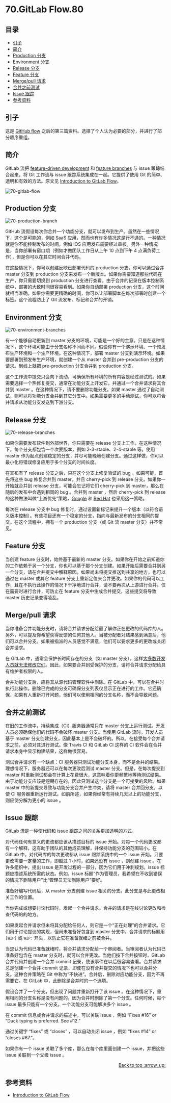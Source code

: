 # 70.GitLab Flow.80
## <a name="index"></a> 目录
- [引子](#start)
- [简介](#intro)
- [Production 分支](#production)
- [Environment 分支](#environment)
- [Release 分支](#release)
- [Feature 分支](#feature)
- [Merge/pull 请求](#open)
- [合并之前测试](#test)
- [Issue 跟踪](#issue)
- [参考资料](#reference)


## <a name="start"></a> 引子
这是 [GitHub flow][url-segment-69] 之后的第三篇资料。选择了个人认为必要的部分，并进行了部分顺序重组。

## <a name="intro"></a> 简介
GitLab 流把 [feature-driven development][url-article-2] 和 [feature branches][url-article-3] 与 issue 跟踪结合起来，将 Git 工作流与 issue 跟踪系统集成在一起。它提供了使用 Git 的简单、透明和有效的方法。原文见 [Introduction to GitLab Flow][url-article-1]。

![70-gitlab-flow][url-local-1]

## <a name="production"></a> Production 分支

![70-production-branch][url-local-2]

GitHub 流假设每次你合并一个功能分支，就可以发布到生产。虽然在一些情况下，这个是可能的，例如 SaaS 应用，然而也有许多情况这是行不通的。一种情况就是你不能控制发布的时间，例如 IOS 应用发布需要经过审核。另外一种情况是，当你部署有窗口期（例如才做团队工作日从上午 10 点到下午 4 点满负荷工作），但是你可以在其它时间合并代码。

在这些情况下，你可以创建反映已部署代码的 production 分支。你可以通过合并 master 分支到 production 分支来发布一个新版本。如果你需要知道那些代码在生产，你只需要切换到 production 分支进行查看。由于合并的记录在版本控制系统中，部署的大致时间很容易看到。如果你自动部署 production 分支，这个时间就相当准确。如果你需要更精确的时间，你可以让部署脚本在每次部署时创建一个标签。这个流程防止了 Git 流发布、标记和合并的开销。

## <a name="environment"></a> Environment 分支

![70-environment-branches][url-local-3]

有一个能够自动更新到 master 分支的环境，可能是一个好的主意。只是在这种情况下，这个环境可能由于分支名称不同而不同。假设你有一个演示环境、一个预发布生产环境和一个生产环境。在这种情况下，部署 master 分支到演示环境。如果要部署到预发布生产环境，就创建一个从 master 合并到 pre-production 分支的请求。到线上就把 pre-production 分支合并到 production 分支。

这个工作流中提交只会向下流动，可确保所有环境的所有内容是经过测试的。如果需要选择一个热修复提交，通常在功能分支上开发它，并通过一个合并请求将其合并到 master 。在这种情况下，请不要删除功能分支。如果 master 通过了自动测试，则可以将功能分支合并到其它分支中。如果需要更多的手动测试，你可以将合并请求从功能分支发送到下游分支。

## <a name="release"></a> Release 分支

![70-release-branches][url-local-4]

如果你需要发布软件到外部世界，你只需要在 release 分支上工作。在这种情况下，每个分支都包含一个次要版本，例如 2-3-stable、2-4-stable 等。使用 master 作为起点创建稳定的分支，并尽可能晚地创建分支。通过这样做，你可以最小化将错误修复应用于多个分支的时间长度。

在宣布有了 release 分支之后，只在这个分支上修复验证的 bug 。如果可能，首先将这些 bug 修复合并到 master，并且 cherry-pick 到 release 分支。如果你一开始就合并到 release 分支，可能会忘记将它们 cherry-pick 到 master，那么在随后的发布中会遇到相同的 bug 。合并到 master ，然后 cherry-pick 到 release 的这种做法叫做“上游优先”策略，[Google][url-article-4] 和 [Red Hat][url-article-5] 也采用这一策略。

每次在 release 分支中 bug 修复时，通过设置新标记来提升一个版本（以符合语义版本控制）。有些项目还有一个稳定的分支，指向与最新发布的分支相同的提交。在这个流程中，拥有一个 production 分支（或 Git 流 master 分支）并不常见。

## <a name="feature"></a> Feature 分支
当创建 feature 分支时，始终基于最新的 master 分支。如果你在开始之前知道你的工作依赖于另一个分支，你也可以基于那个分支创建。如果开始后需要合并到另一个分支，请在合并提交中解释原因。如果尚未将提交推送到共享的地方，也可以通过在 master 或其它 feature 分支上重新定位来合并更改。如果你的代码可以工作，且在不执行此操作的情况下干净地进行合并，请不要再次从上游进行合并。仅在需要时进行合并，可防止在 feature 分支中生成合并提交，这些提交将导致 master 历史记录变得凌乱。

## <a name="open"></a> Merge/pull 请求
当你准备合并功能分支时，请将合并请求分配给最了解你正在更改的代码库的人。另外，可以提及你希望获得反馈的任何其他人。当被分配者对结果感到满意后，他们可以合并分支。如果被指派的人员感觉不满意，他们可以要求更多的更改或关闭合并请求。

在 GitLab 中，通常会保护长时间存在的分支（如 master 分支），这样[大多数开发人员就无法修改它们][url-article-6]。因此，如果要合并到受保护的分支，请将合并请求分配给具有维护者权限的人。

合并功能分支后，应将其从源代码管理软件中删除。在 GitLab 中，可以在合并时执行此操作。删除已完成的分支可确保分支列表仅显示正在进行的工作。它还确保，如果有人重新打开问题，他们可以使用相同的分支名称，而不会导致问题。

## <a name="test"></a> 合并之前测试
在旧的工作流中，持续集成（CI）服务器通常只在 master 分支上运行测试。开发人员必须确保他们的代码不会破坏 master 分支。当使用 GitLab 流时，开发人员基于 master 分支创建分支，因此基本上是不会破坏的。所以，在接受每个合并请求之前，必须对其进行测试。像 Travis CI 和 GitLab CI 这样的 CI 软件会在合并请求本身中显示构建结果，这样做很容易。

测试合并请求有一个缺点：CI 服务器只测试功能分支本身，而不是合并的结果。理想情况下，服务器还可以在每次更改后测试 master 分支。但是，在每次提交到 master 时重新测试都会在计算上花费很大，这意味着你更频繁地等待测试结果。由于功能分支应该是短期存在的，因此只测试这个分支是一个可接受的风险。如果 master 中的新提交导致与功能分支合并产生冲突，请将 master 合并回分支，以使 CI 服务器重新运行测试。如前所述，如果你经常有持续几天以上的功能分支，则应使分解为更小的 issue 。

## <a name="issue"></a> Issue 跟踪
GitLab 流是一种使代码和 issue 跟踪之间的关系更加透明的方式。

对代码任何有意义的更改都应该从描述目标的 issue 开始。对每一个代码更改都有一个解释，这有助于团队的其他成员理解，并保持功能分支的范围较小。在 GitLab 中，对代码库的每次更改都从 issue 跟踪系统中的一个 issue 开始。只要更改需要一定量的工作，即超过 1 小时，如果还没有 issue ，则创建 issue 。在许多组织中，提出 issue 是开发过程的一部分，因为它们用于冲刺规划。issue 标题应描述系统所需的状态。例如，issue 标题“作为管理员，我希望在不收到错误的情况下删除用户”比“管理员无法删除用户”要好。

准备好编写代码后，从 master 分支创建 issue 相关的分支。此分支是与此更改相关工作的位置。

当你完成或想要讨论代码时，发起一个合并请求。合并的请求是在线讨论更改和检查代码的的地方。

如果发起合并请求但未将其分配给任何人，则它是一个“正在处理”的合并请求。它们用于讨论提议的实现，但尚未准备好包含到 master 分支中。合并请求的标题用 `[WIP]` 或 `WIP:` 开头，以防止它在准备就绪之前被合并。

当您认为代码已准备就绪时，将合并请求分配给一个审阅者。当审阅者认为代码已准备好包含在 master 分支时，就可以合并更改。当他们按下合并按钮时，GitLab 合并代码并创建一个合并 commit 记录，使该事件在以后很容易查看。合并请求总是创建一个合并 commit 记录，即使在没有合并提交的情况下也可以合并分支。这种合并策略在 Git 中称为“不快进”。合并后，删除对应功能分支，因为不再需要它。在 GitLab 中，此删除是合并时的一个选项。

假设合并了一个分支，但出现了问题并重新打开了该 issue 。在这种情况下，重用相同的分支名称是没有问题的，因为合并时删除了第一个分支。任何时候，每个 issue 最多只能有一个分支。一个功能分支可能解决多个 issue 。

在 commit 信息或合并请求的描述中，可以关联 issue ，例如 “Fixes #16” or “Duck typing is preferred. See #12.”

通过关键字 “fixes” 或 “closes” ，可以自动关闭 issue ，例如 “fixes #14” or “closes #67.”。

如果你有一个 issue 关联了多个库，那么在每个库里面创建一个 issue，并把这些 issue 关联到一个父级 issue 。


<div align="right"><a href="#index">Back to top :arrow_up:</a></div>


## <a name="reference"></a> 参考资料
- [Introduction to GitLab Flow][url-article-1]


[url-base]:https://xxholic.github.io/segment

[url-segment-69]:https://github.com/XXHolic/segment/issues/79

[url-article-1]:https://docs.gitlab.com/ee/topics/gitlab_flow.html
[url-article-2]:https://en.wikipedia.org/wiki/Feature-driven_development
[url-article-3]:https://martinfowler.com/bliki/FeatureBranch.html
[url-article-4]:https://www.chromium.org/chromium-os/chromiumos-design-docs/upstream-first
[url-article-5]:https://www.redhat.com/en/blog/a-community-for-using-openstack-with-red-hat-rdo
[url-article-6]:https://docs.gitlab.com/ee/user/permissions.html

[url-local-1]:../images/70/gitlab-flow.png
[url-local-2]:../images/70/production-branch.png
[url-local-3]:../images/70/environment-branches.png
[url-local-4]:../images/70/release-branches.png
